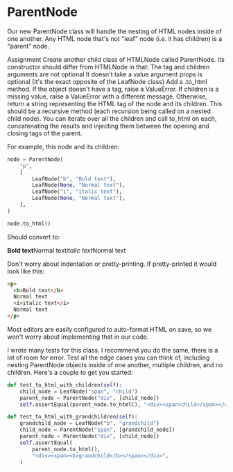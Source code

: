# ParentNode

Our new ParentNode class will handle the nesting of HTML nodes inside of one another. Any HTML node that's not "leaf" node (i.e. it has children) is a "parent" node.

Assignment
Create another child class of HTMLNode called ParentNode. Its constructor should differ from HTMLNode in that:
The tag and children arguments are not optional
It doesn't take a value argument
props is optional
(It's the exact opposite of the LeafNode class)
Add a .to_html method.
If the object doesn't have a tag, raise a ValueError.
If children is a missing value, raise a ValueError with a different message.
Otherwise, return a string representing the HTML tag of the node and its children. This should be a recursive method (each recursion being called on a nested child node).
You can iterate over all the children and call to_html on each, concatenating the results and injecting them between the opening and closing tags of the parent.

For example, this node and its children:


```python
node = ParentNode(
    "p",
    [
        LeafNode("b", "Bold text"),
        LeafNode(None, "Normal text"),
        LeafNode("i", "italic text"),
        LeafNode(None, "Normal text"),
    ],
)

node.to_html()
```

Should convert to:

<p><b>Bold text</b>Normal text<i>italic text</i>Normal text</p>

Don't worry about indentation or pretty-printing. If pretty-printed it would look like this:

```html
<p>
  <b>Bold text</b>
  Normal text
  <i>italic text</i>
  Normal text
</p>
```

Most editors are easily configured to auto-format HTML on save, so we won't worry about implementing that in our code.

I wrote many tests for this class. I recommend you do the same, there is a lot of room for error. Test all the edge cases you can think of, including nesting ParentNode objects inside of one another, multiple children, and no children. Here's a couple to get you started:

```python
def test_to_html_with_children(self):
    child_node = LeafNode("span", "child")
    parent_node = ParentNode("div", [child_node])
    self.assertEqual(parent_node.to_html(), "<div><span>child</span></div>")

def test_to_html_with_grandchildren(self):
    grandchild_node = LeafNode("b", "grandchild")
    child_node = ParentNode("span", [grandchild_node])
    parent_node = ParentNode("div", [child_node])
    self.assertEqual(
        parent_node.to_html(),
        "<div><span><b>grandchild</b></span></div>",
    )
```